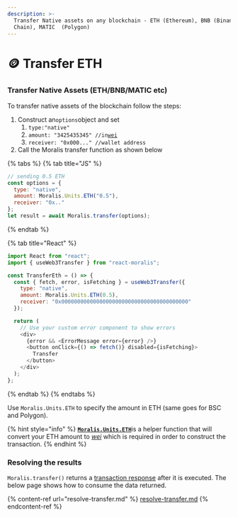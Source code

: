 ```yaml
---
description: >-
  Transfer Native assets on any blockchain - ETH (Ethereum), BNB (Binance Smart
  Chain), MATIC  (Polygon)
---
```


# 🪙 Transfer ETH

### Transfer Native Assets (ETH/BNB/MATIC etc)

To transfer native assets of the blockchain follow the steps:&#x20;

1. Construct an`options`object and set
   1. `type:"native"`&#x20;
   2. `amount: "3425435345" //in`[`wei`](https://ethdocs.org/en/latest/ether.html#denominations)
   3. `receiver: "0x000..." //wallet address`
2. Call the Moralis transfer function as shown below

{% tabs %}
{% tab title="JS" %}
```javascript
// sending 0.5 ETH
const options = {
  type: "native",
  amount: Moralis.Units.ETH("0.5"),
  receiver: "0x.."
};
let result = await Moralis.transfer(options);
```
{% endtab %}

{% tab title="React" %}
```javascript
import React from "react";
import { useWeb3Transfer } from "react-moralis";

const TransferEth = () => {
  const { fetch, error, isFetching } = useWeb3Transfer({
    type: "native",
    amount: Moralis.Units.ETH(0.5),
    receiver: "0x0000000000000000000000000000000000000000"
  });

  return (
    // Use your custom error component to show errors
    <div>
      {error && <ErrorMessage error={error} />}
      <button onClick={() => fetch()} disabled={isFetching}>
        Transfer
      </button>
    </div>
  );
};
```
{% endtab %}
{% endtabs %}

Use `Moralis.Units.ETH` to specify the amount in ETH (same goes for BSC and Polygon).&#x20;

{% hint style="info" %}
[**`Moralis.Units.ETH`**](../tools/moralis-units.md#converting-native-asset-eth-bnb-matic-etc-to-wei)is a helper function that will convert your ETH amount to [_wei_](https://ethdocs.org/en/latest/ether.html#denominations) which is required in order to construct the transaction.
{% endhint %}

### Resolving the results

`Moralis.transfer()` returns a [transaction response](https://docs.ethers.io/v5/api/providers/types/#providers-TransactionResponse) after it is executed. The below page shows how to consume the data returned.

{% content-ref url="resolve-transfer.md" %}
[resolve-transfer.md](resolve-transfer.md)
{% endcontent-ref %}
